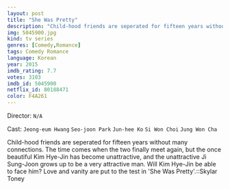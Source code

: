 ```yaml
---
layout: post
title: "She Was Pretty"
description: "Child-hood friends are seperated for fifteen years without many connections. The time comes when the two finally meet again, but the once beautiful Kim Hye-Jin has become unattractive, and the unattractive Ji Sung-Joon grows up to be a very attractive man. Will Kim Hye-Jin be able to face him? Love and vanity are put to the test in 'She Was Pretty'..."
img: 5045900.jpg
kind: tv series
genres: [Comedy,Romance]
tags: Comedy Romance 
language: Korean
year: 2015
imdb_rating: 7.7
votes: 3103
imdb_id: 5045900
netflix_id: 80188471
color: F4A261
---
```

Director: `N/A`  

Cast: `Jeong-eum Hwang` `Seo-joon Park` `Jun-hee Ko` `Si Won Choi` `Jung Won Cha` 

Child-hood friends are seperated for fifteen years without many connections. The time comes when the two finally meet again, but the once beautiful Kim Hye-Jin has become unattractive, and the unattractive Ji Sung-Joon grows up to be a very attractive man. Will Kim Hye-Jin be able to face him? Love and vanity are put to the test in 'She Was Pretty'.::Skylar Toney